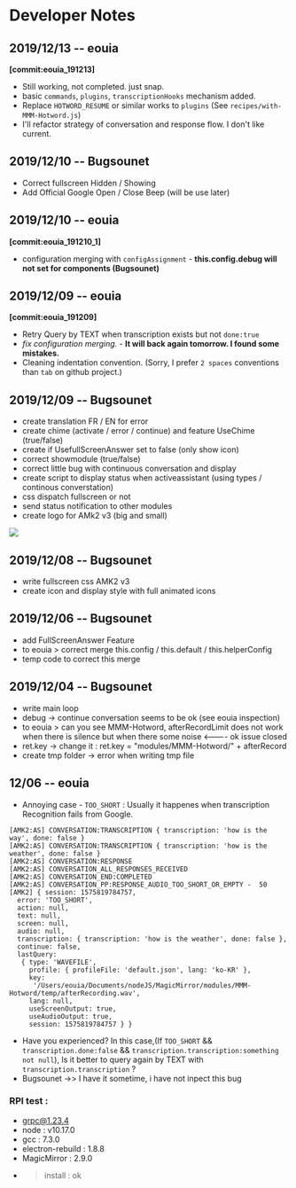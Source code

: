 # Developer Notes
## 2019/12/13 -- eouia
**[commit:eouia_191213]**
- Still working, not completed. just snap.
- basic `commands`, `plugins`, `transcriptionHooks` mechanism added.
- Replace `HOTWORD_RESUME` or similar works to `plugins` (See `recipes/with-MMM-Hotword.js`)
- I'll refactor strategy of conversation and response flow. I don't like current.

## 2019/12/10 -- Bugsounet
- Correct fullscreen Hidden / Showing
- Add Official Google Open / Close Beep (will be use later)

## 2019/12/10 -- eouia
**[commit:eouia_191210_1]**
- configuration merging with `configAssignment` - **this.config.debug will not set for components (Bugsounet)**

## 2019/12/09 -- eouia
**[commit:eouia_191209]**
- Retry Query by TEXT when transcription exists but not `done:true`
- *fix configuration merging.* - **It will back again tomorrow. I found some mistakes.**
- Cleaning indentation convention. (Sorry, I prefer `2 spaces` conventions than `tab` on github project.)

## 2019/12/09 -- Bugsounet

- create translation FR / EN for error
- create chime (activate / error / continue) and feature UseChime (true/false)
- create if UsefullScreenAnswer set to false (only show icon)
- correct showmodule (true/false)
- correct little bug with continuous conversation and display
- create script to display status when activeassistant (using types / continous converstation)
- css dispatch fullscreen or not
- send status notification to other modules
- create logo for AMk2 v3 (big and small)

![](https://raw.githubusercontent.com/eouia/MMM-AssistantMk2/3-dev/resources/AMk2_Small.png)

## 2019/12/08 -- Bugsounet

- write fullscreen css AMK2 v3
- create icon and display style with full animated icons

## 2019/12/06 -- Bugsounet

- add FullScreenAnswer Feature
- to eouia > correct merge this.config / this.default / this.helperConfig
- temp code to correct this merge

## 2019/12/04 -- Bugsounet

- write main loop
- debug -> continue conversation seems to be ok (see eouia inspection)
- to eouia > can you see MMM-Hotword, afterRecordLimit does not work when there is silence but when there some noise <---- ok issue closed
- ret.key -> change it : ret.key = "modules/MMM-Hotword/" + afterRecord
- create tmp folder -> error when writing tmp file


## 12/06 -- eouia
- Annoying case - `TOO_SHORT` : Usually it happenes when transcription Recognition fails from Google.
```
[AMK2:AS] CONVERSATION:TRANSCRIPTION { transcription: 'how is the way', done: false }
[AMK2:AS] CONVERSATION:TRANSCRIPTION { transcription: 'how is the weather', done: false }
[AMK2:AS] CONVERSATION:RESPONSE
[AMK2:AS] CONVERSATION_ALL_RESPONSES_RECEIVED
[AMK2:AS] CONVERSATION_END:COMPLETED
[AMK2:AS] CONVERSATION_PP:RESPONSE_AUDIO_TOO_SHORT_OR_EMPTY -  50
[AMK2] { session: 1575819784757,
  error: 'TOO_SHORT',
  action: null,
  text: null,
  screen: null,
  audio: null,
  transcription: { transcription: 'how is the weather', done: false },
  continue: false,
  lastQuery:
   { type: 'WAVEFILE',
     profile: { profileFile: 'default.json', lang: 'ko-KR' },
     key:
      '/Users/eouia/Documents/nodeJS/MagicMirror/modules/MMM-Hotword/temp/afterRecording.wav',
     lang: null,
     useScreenOutput: true,
     useAudioOutput: true,
     session: 1575819784757 } }
```
- Have you experienced? In this case,(If `TOO_SHORT` && `transcription.done:false` && `transcription.transcription:something not null`), Is it better to query again by TEXT with `transcription.transcription` ?
- Bugsounet ->> I have it sometime, i have not inpect this bug

### RPI test :
* grpc@1.23.4
* node : v10.17.0
* gcc : 7.3.0
* electron-rebuild : 1.8.8
* MagicMirror : 2.9.0
* > install : ok
